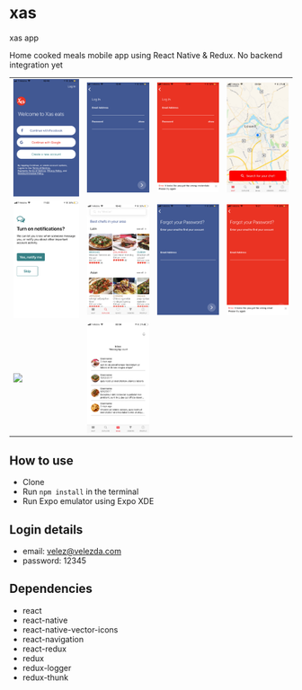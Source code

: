 # xas
xas app

Home cooked meals mobile app using React Native & Redux. No backend integration yet


<table>
  <tr>
    <td><img src="./screenshots/welcome.PNG" width="200"></td>
    <td><img src="./screenshots/login.PNG" width="200"></td>
    <td><img src="./screenshots/loginError.PNG" width="200"></td>
    <td><img src="./screenshots/maps.jpeg" width="200"></td>
  <tr>
  <tr>
    <td><img src="./screenshots/notifications.PNG" width="200"></td>
    <td><img src="./screenshots/explore.PNG" width="200"></td>
    <td><img src="./screenshots/forgotPassword.PNG" width="200"></td>
    <td><img src="./screenshots/forgotPasswordError.PNG" width="200"></td>
  <tr>
    <tr>
    <td><img src="./screenshots/profile.jpeg" width="200"></td>
    <td><img src="./screenshots/inbox.jpeg" width="200"></td>
  <tr>
</table>

## How to use
- Clone
- Run `npm install` in the terminal
- Run Expo emulator using Expo XDE

## Login details
- email: velez@velezda.com
- password: 12345

## Dependencies
- react
- react-native
- react-native-vector-icons
- react-navigation
- react-redux
- redux
- redux-logger
- redux-thunk
